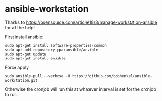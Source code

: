 # ansible-workstation

Thanks to https://opensource.com/article/18/3/manage-workstation-ansible for all the help!

First install ansible:
```
sudo apt-get install software-properties-common
sudo apt-add-repository ppa:ansible/ansible
sudo apt-get update
sudo apt-get install ansible
```
Force apply:
```
sudo ansible-pull --verbose -U https://github.com/bobhenkel/ansible-workstation.git
```
Otherwise the cronjob will run this at whatever interval is set for the cronjob to run.
